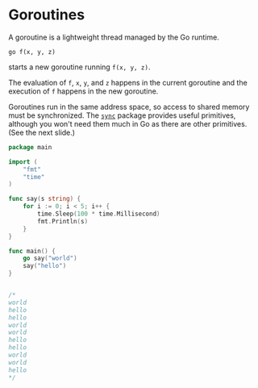 # Goroutines

A goroutine is a lightweight thread managed by the Go runtime.

```text
go f(x, y, z)
```

starts a new goroutine running `f(x, y, z)`. 

The evaluation of `f`, `x`, `y`, and `z` happens in the current goroutine and the execution of `f` happens in the new goroutine.

Goroutines run in the same address space, so access to shared memory must be synchronized. The [`sync`](https://golang.org/pkg/sync/) package provides useful primitives, although you won't need them much in Go as there are other primitives. \(See the next slide.\)

```go
package main

import (
	"fmt"
	"time"
)

func say(s string) {
	for i := 0; i < 5; i++ {
		time.Sleep(100 * time.Millisecond)
		fmt.Println(s)
	}
}

func main() {
	go say("world")
	say("hello")
}


/*
world
hello
hello
world
world
hello
hello
world
world
hello
*/
```

